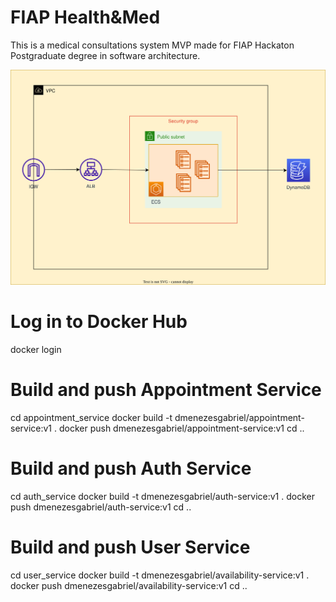 # FIAP Health&Med

This is a medical consultations system MVP made for FIAP Hackaton
Postgraduate degree in software architecture.

![archtecture](docs/archtecture.drawio.svg)

# Log in to Docker Hub

docker login

# Build and push Appointment Service

cd appointment_service
docker build -t dmenezesgabriel/appointment-service:v1 .
docker push dmenezesgabriel/appointment-service:v1
cd ..

# Build and push Auth Service

cd auth_service
docker build -t dmenezesgabriel/auth-service:v1 .
docker push dmenezesgabriel/auth-service:v1
cd ..

# Build and push User Service

cd user_service
docker build -t dmenezesgabriel/availability-service:v1 .
docker push dmenezesgabriel/availability-service:v1
cd ..

